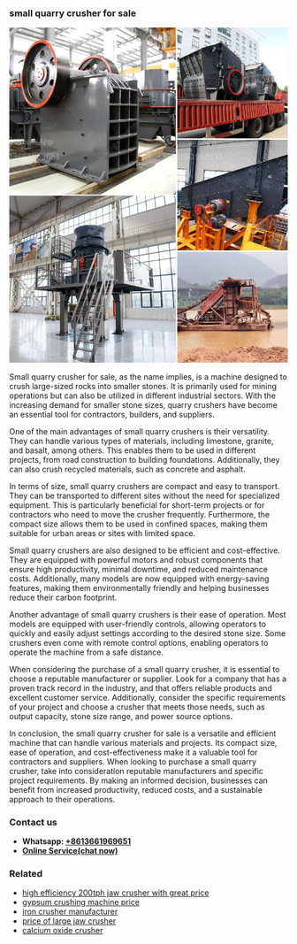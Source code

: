 <h3>small quarry crusher for sale</h3><img src='1708498353.jpg' alt=''><p>Small quarry crusher for sale, as the name implies, is a machine designed to crush large-sized rocks into smaller stones. It is primarily used for mining operations but can also be utilized in different industrial sectors. With the increasing demand for smaller stone sizes, quarry crushers have become an essential tool for contractors, builders, and suppliers.</p><p>One of the main advantages of small quarry crushers is their versatility. They can handle various types of materials, including limestone, granite, and basalt, among others. This enables them to be used in different projects, from road construction to building foundations. Additionally, they can also crush recycled materials, such as concrete and asphalt.</p><p>In terms of size, small quarry crushers are compact and easy to transport. They can be transported to different sites without the need for specialized equipment. This is particularly beneficial for short-term projects or for contractors who need to move the crusher frequently. Furthermore, the compact size allows them to be used in confined spaces, making them suitable for urban areas or sites with limited space.</p><p>Small quarry crushers are also designed to be efficient and cost-effective. They are equipped with powerful motors and robust components that ensure high productivity, minimal downtime, and reduced maintenance costs. Additionally, many models are now equipped with energy-saving features, making them environmentally friendly and helping businesses reduce their carbon footprint.</p><p>Another advantage of small quarry crushers is their ease of operation. Most models are equipped with user-friendly controls, allowing operators to quickly and easily adjust settings according to the desired stone size. Some crushers even come with remote control options, enabling operators to operate the machine from a safe distance.</p><p>When considering the purchase of a small quarry crusher, it is essential to choose a reputable manufacturer or supplier. Look for a company that has a proven track record in the industry, and that offers reliable products and excellent customer service. Additionally, consider the specific requirements of your project and choose a crusher that meets those needs, such as output capacity, stone size range, and power source options.</p><p>In conclusion, the small quarry crusher for sale is a versatile and efficient machine that can handle various materials and projects. Its compact size, ease of operation, and cost-effectiveness make it a valuable tool for contractors and suppliers. When looking to purchase a small quarry crusher, take into consideration reputable manufacturers and specific project requirements. By making an informed decision, businesses can benefit from increased productivity, reduced costs, and a sustainable approach to their operations.</p><h3>Contact us</h3><ul><li><strong>Whatsapp:&nbsp;<a href="https://wa.me/8613661969651">+8613661969651</a></strong></li><li><a href="https://swt.shibang-china.com/?git&amp;zhl&amp;small quarry crusher for sale"><strong>Online Service(chat now)</strong></a></li></ul><h3>Related</h3><ul><li><a href='high efficiency 200tph jaw crusher with great price.md'>high efficiency 200tph jaw crusher with great price</a></li><li><a href='gypsum crushing machine price.md'>gypsum crushing machine price</a></li><li><a href='iron crusher manufacturer.md'>iron crusher manufacturer</a></li><li><a href='price of large jaw crusher.md'>price of large jaw crusher</a></li><li><a href='calcium oxide crusher.md'>calcium oxide crusher</a></li></ul>